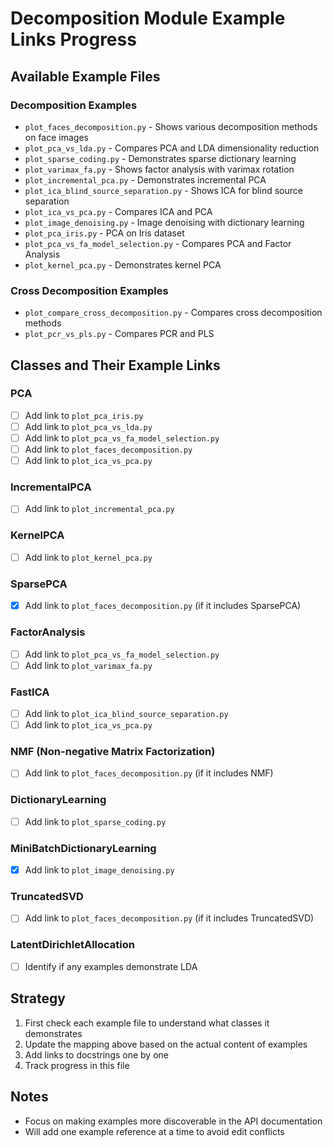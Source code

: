 # Decomposition Module Example Links Progress

## Available Example Files

### Decomposition Examples
- `plot_faces_decomposition.py` - Shows various decomposition methods on face images
- `plot_pca_vs_lda.py` - Compares PCA and LDA dimensionality reduction
- `plot_sparse_coding.py` - Demonstrates sparse dictionary learning
- `plot_varimax_fa.py` - Shows factor analysis with varimax rotation
- `plot_incremental_pca.py` - Demonstrates incremental PCA
- `plot_ica_blind_source_separation.py` - Shows ICA for blind source separation
- `plot_ica_vs_pca.py` - Compares ICA and PCA
- `plot_image_denoising.py` - Image denoising with dictionary learning
- `plot_pca_iris.py` - PCA on Iris dataset
- `plot_pca_vs_fa_model_selection.py` - Compares PCA and Factor Analysis
- `plot_kernel_pca.py` - Demonstrates kernel PCA

### Cross Decomposition Examples
- `plot_compare_cross_decomposition.py` - Compares cross decomposition methods
- `plot_pcr_vs_pls.py` - Compares PCR and PLS

## Classes and Their Example Links

### PCA
- [ ] Add link to `plot_pca_iris.py`
- [ ] Add link to `plot_pca_vs_lda.py`
- [ ] Add link to `plot_pca_vs_fa_model_selection.py`
- [ ] Add link to `plot_faces_decomposition.py`
- [ ] Add link to `plot_ica_vs_pca.py`

### IncrementalPCA
- [ ] Add link to `plot_incremental_pca.py`

### KernelPCA
- [ ] Add link to `plot_kernel_pca.py`

### SparsePCA
- [x] Add link to `plot_faces_decomposition.py` (if it includes SparsePCA)

### FactorAnalysis
- [ ] Add link to `plot_pca_vs_fa_model_selection.py`
- [ ] Add link to `plot_varimax_fa.py`

### FastICA
- [ ] Add link to `plot_ica_blind_source_separation.py`
- [ ] Add link to `plot_ica_vs_pca.py`

### NMF (Non-negative Matrix Factorization)
- [ ] Add link to `plot_faces_decomposition.py` (if it includes NMF)

### DictionaryLearning
- [ ] Add link to `plot_sparse_coding.py`

### MiniBatchDictionaryLearning
- [x] Add link to `plot_image_denoising.py`

### TruncatedSVD
- [ ] Add link to `plot_faces_decomposition.py` (if it includes TruncatedSVD)

### LatentDirichletAllocation
- [ ] Identify if any examples demonstrate LDA

## Strategy
1. First check each example file to understand what classes it demonstrates
2. Update the mapping above based on the actual content of examples
3. Add links to docstrings one by one
4. Track progress in this file

## Notes
- Focus on making examples more discoverable in the API documentation
- Will add one example reference at a time to avoid edit conflicts
